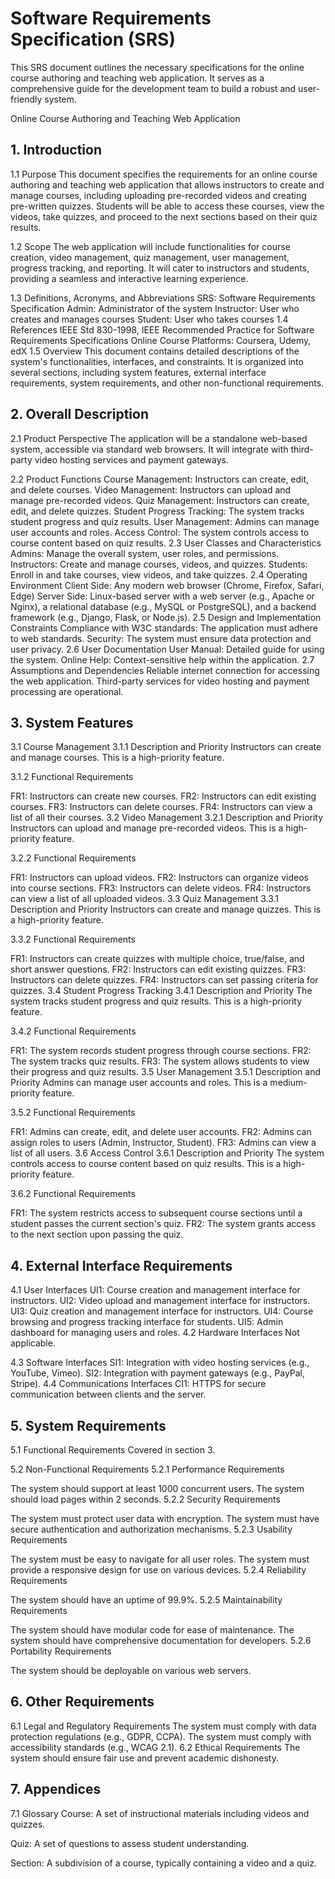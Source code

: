 # Software Requirements Specification (SRS)

This SRS document outlines the necessary specifications for the online course authoring and teaching web application. It serves as a comprehensive guide for the development team to build a robust and user-friendly system.

Online Course Authoring and Teaching Web Application

## 1. Introduction

1.1 Purpose
This document specifies the requirements for an online course authoring and teaching web application that allows instructors to create and manage courses, including uploading pre-recorded videos and creating pre-written quizzes. Students will be able to access these courses, view the videos, take quizzes, and proceed to the next sections based on their quiz results.

1.2 Scope
The web application will include functionalities for course creation, video management, quiz management, user management, progress tracking, and reporting. It will cater to instructors and students, providing a seamless and interactive learning experience.

1.3 Definitions, Acronyms, and Abbreviations
SRS: Software Requirements Specification
Admin: Administrator of the system
Instructor: User who creates and manages courses
Student: User who takes courses
1.4 References
IEEE Std 830-1998, IEEE Recommended Practice for Software Requirements Specifications
Online Course Platforms: Coursera, Udemy, edX
1.5 Overview
This document contains detailed descriptions of the system's functionalities, interfaces, and constraints. It is organized into several sections, including system features, external interface requirements, system requirements, and other non-functional requirements.

##  2. Overall Description
2.1 Product Perspective
The application will be a standalone web-based system, accessible via standard web browsers. It will integrate with third-party video hosting services and payment gateways.

2.2 Product Functions
Course Management: Instructors can create, edit, and delete courses.
Video Management: Instructors can upload and manage pre-recorded videos.
Quiz Management: Instructors can create, edit, and delete quizzes.
Student Progress Tracking: The system tracks student progress and quiz results.
User Management: Admins can manage user accounts and roles.
Access Control: The system controls access to course content based on quiz results.
2.3 User Classes and Characteristics
Admins: Manage the overall system, user roles, and permissions.
Instructors: Create and manage courses, videos, and quizzes.
Students: Enroll in and take courses, view videos, and take quizzes.
2.4 Operating Environment
Client Side: Any modern web browser (Chrome, Firefox, Safari, Edge)
Server Side: Linux-based server with a web server (e.g., Apache or Nginx), a relational database (e.g., MySQL or PostgreSQL), and a backend framework (e.g., Django, Flask, or Node.js).
2.5 Design and Implementation Constraints
Compliance with W3C standards: The application must adhere to web standards.
Security: The system must ensure data protection and user privacy.
2.6 User Documentation
User Manual: Detailed guide for using the system.
Online Help: Context-sensitive help within the application.
2.7 Assumptions and Dependencies
Reliable internet connection for accessing the web application.
Third-party services for video hosting and payment processing are operational.

## 3. System Features
3.1 Course Management
3.1.1 Description and Priority
Instructors can create and manage courses. This is a high-priority feature.

3.1.2 Functional Requirements

FR1: Instructors can create new courses.
FR2: Instructors can edit existing courses.
FR3: Instructors can delete courses.
FR4: Instructors can view a list of all their courses.
3.2 Video Management
3.2.1 Description and Priority
Instructors can upload and manage pre-recorded videos. This is a high-priority feature.

3.2.2 Functional Requirements

FR1: Instructors can upload videos.
FR2: Instructors can organize videos into course sections.
FR3: Instructors can delete videos.
FR4: Instructors can view a list of all uploaded videos.
3.3 Quiz Management
3.3.1 Description and Priority
Instructors can create and manage quizzes. This is a high-priority feature.

3.3.2 Functional Requirements

FR1: Instructors can create quizzes with multiple choice, true/false, and short answer questions.
FR2: Instructors can edit existing quizzes.
FR3: Instructors can delete quizzes.
FR4: Instructors can set passing criteria for quizzes.
3.4 Student Progress Tracking
3.4.1 Description and Priority
The system tracks student progress and quiz results. This is a high-priority feature.

3.4.2 Functional Requirements

FR1: The system records student progress through course sections.
FR2: The system tracks quiz results.
FR3: The system allows students to view their progress and quiz results.
3.5 User Management
3.5.1 Description and Priority
Admins can manage user accounts and roles. This is a medium-priority feature.

3.5.2 Functional Requirements

FR1: Admins can create, edit, and delete user accounts.
FR2: Admins can assign roles to users (Admin, Instructor, Student).
FR3: Admins can view a list of all users.
3.6 Access Control
3.6.1 Description and Priority
The system controls access to course content based on quiz results. This is a high-priority feature.

3.6.2 Functional Requirements

FR1: The system restricts access to subsequent course sections until a student passes the current section's quiz.
FR2: The system grants access to the next section upon passing the quiz.

## 4. External Interface Requirements

4.1 User Interfaces
UI1: Course creation and management interface for instructors.
UI2: Video upload and management interface for instructors.
UI3: Quiz creation and management interface for instructors.
UI4: Course browsing and progress tracking interface for students.
UI5: Admin dashboard for managing users and roles.
4.2 Hardware Interfaces
Not applicable.

4.3 Software Interfaces
SI1: Integration with video hosting services (e.g., YouTube, Vimeo).
SI2: Integration with payment gateways (e.g., PayPal, Stripe).
4.4 Communications Interfaces
CI1: HTTPS for secure communication between clients and the server.

## 5. System Requirements
5.1 Functional Requirements
Covered in section 3.

5.2 Non-Functional Requirements
5.2.1 Performance Requirements

The system should support at least 1000 concurrent users.
The system should load pages within 2 seconds.
5.2.2 Security Requirements

The system must protect user data with encryption.
The system must have secure authentication and authorization mechanisms.
5.2.3 Usability Requirements

The system must be easy to navigate for all user roles.
The system must provide a responsive design for use on various devices.
5.2.4 Reliability Requirements

The system should have an uptime of 99.9%.
5.2.5 Maintainability Requirements

The system should have modular code for ease of maintenance.
The system should have comprehensive documentation for developers.
5.2.6 Portability Requirements

The system should be deployable on various web servers.

## 6. Other Requirements
6.1 Legal and Regulatory Requirements
The system must comply with data protection regulations (e.g., GDPR, CCPA).
The system must comply with accessibility standards (e.g., WCAG 2.1).
6.2 Ethical Requirements
The system should ensure fair use and prevent academic dishonesty.

## 7. Appendices
7.1 Glossary
Course: A set of instructional materials including videos and quizzes.

Quiz: A set of questions to assess student understanding.

Section: A subdivision of a course, typically containing a video and a quiz.






